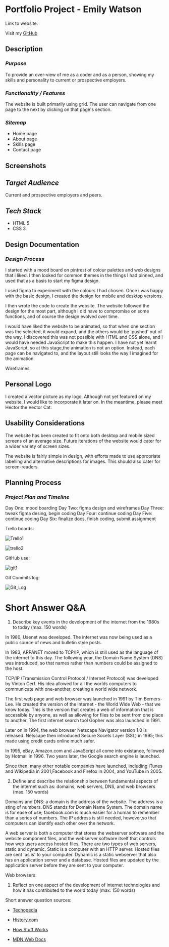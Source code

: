 # Portfolio Project - Emily Watson

Link to website:

Visit my [GitHub](https://github.com/EVWatson/Portfolio-A1--3-)

## Description

### *Purpose* 

To provide an over-view of me as a coder and as a person, showing my skills and personality to current or prospective employers.

### *Functionality / Features*

The website is built primarily using grid. The user can navigate from one page to the next by clicking on that page's section. 


### *Sitemap*

- Home page
- About page
- Skills page
- Contact page


## Screenshots











## *Target Audience*

Current and prospective employers and peers.


## *Tech Stack* 

- HTML 5
- CSS 3


## Design Documentation

### *Design Process*

I started with a mood board on pintrest of colour palettes and web designs that i liked. I then looked for common themes in the things I had pinned, and used that as a basis to start my figma design.

I used figma to experiment with the colours I had chosen. Once i was happy with the basic design, I created the design for mobile and desktop versions.

I then wrote the code to create the website. The website followed the design for the most part, although I did have to compromise on some functions, and of course the design evolved over time.

I would have liked the website to be animated, so that when one section was the selected, it would expand, and the others would be 'pushed' out of the way. I discovered this was not possible with HTML and CSS alone, and I would have needed JavaScript to make this happen. I have not yet learnt JavaScript, so at this stage,the animation is not an option. Instead, each page can be navigated to, and the layout still looks the way I imagined for the animation.


Wireframes


## Personal Logo

I created a vector picture as my logo. Although not yet featured on my website, I would like to incorporate it later on. In the meantime, please meet Hector the Vector Cat:




## Usability Considerations

The website has been created to fit onto both desktop and mobile sized screens of an average size. Future iterations of the website would cater for a wider variety of screen sizes.

The website is fairly simple in design, with efforts made to use appropriate labelling and alternative descriptions for images. This should also cater for screen-readers.


## Planning Process 

### *Project Plan and Timeline*

Day One: mood boarding
Day Two: figma design and wireframes
Day Three: tweak figma desing, begin coding
Day Four: continue coding
Day Five: continue coding
Day Six: finalize docs, finish coding, submit assignment

Trello boards:

![Trello1](docs/Trello1.png)

![trello2](docs/trello2.png)


GitHub use:

![git1](docs/git1.png)

Git Commits log:

![Git_Log](docs/Git_Log.png)




# Short Answer Q&A 

1. Describe key events in the development of the internet from the 1980s to today (max. 150 words)

In 1980, Usenet was developed. The internet was now being used as a public source of news and bulletin style posts.

In 1983, ARPANET moved to TCP/IP, which is still used as the language of the internet to this day. The following year, the Domain Name System (DNS) was introduced, so that names rather than numbers could be assigned to the host.

TCP/IP (Transmission Control Protocol / Internet Protocol) was developed by Vinton Cerf. His idea allowed for all the worlds computers to communicate with one-another, creating a world wide network.

The first web page and web browser was launched in 1991 by Tim Berners-Lee. He created the version of the internet - the World Wide Web - that we know today. This is the version that creates a web of information that is accessible by anyone, as well as allowing for files to be sent from one place to another. The first internet search tool Gopher was also launched in 1991. 

Later on in 1994, the web browser Netscape Navigator version 1.0 is released. Netscape then introduced Secure Socets Layer (SSL) in 1995; this made using credit cards online much safer.

In 1995, eBay, Amazon.com and JavaScript all come into existance, followed by Hotmail in 1996. Two years later, the Google search engine is launched.

Since then, many other notable companies have launched, including iTunes and Wikipedia in 2001,Facebook and Firefox in 2004, and YouTube in 2005.


2. Define and describe the relationship between fundamental aspects of the internet such as: domains, web servers, DNS, and web browsers (max. 150 words)

Domains and DNS: a domain is the address of the website. The address is a sting of numbers. DNS stands for Domain Name System. The domain name is for ease of use; facebook.com is much easier for a human to remember than a series of numbers. The IP address is still needed, however,so that computers can identify each other over the network. 

A web server is both a computer that stores the webserver software and the website component files, and the webserver software itself that controls how web users access hosted files. There are two types of web servers, static and dynamic. Static is a computer with an HTTP server. Hosted files are sent 'as is' to your computer. Dynamic is a static webserver that also has an application server and a database. Hosted files are updated by the application server before they are sent to your computer.

Web browsers: 




1. Reflect on one aspect of the development of internet technologies and how it has contributed to the world today (max. 150 words)


Short answer question sources:

- [Techopedia](https://www.techopedia.com/2/27889/internet/a-timeline-of-the-development-of-the-internet-and-world-wide-web)

- [History.com](https://www.history.com/topics/inventions/invention-of-the-internet)

- [How Stuff Works](https://computer.howstuffworks.com/dns.htm)

- [MDN Web Docs](https://developer.mozilla.org/en-US/docs/Learn/Common_questions/What_is_a_web_server)